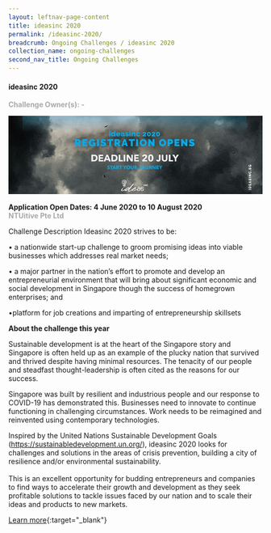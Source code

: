 ```yaml
---
layout: leftnav-page-content
title: ideasinc 2020
permalink: /ideasinc-2020/
breadcrumb: Ongoing Challenges / ideasinc 2020
collection_name: ongoing-challenges
second_nav_title: Ongoing Challenges
---
```


#### ideasinc 2020

<font color="#a9a9a9"><b>Challenge Owner(s): -</b></font>

[![1](/images/ongoing-challenges/IDEASINC-BANNER.jpg)](https://ideasinc.sg/)

**Application Open Dates: 4 June 2020 to 10 August 2020**<br>
<font color=" #a9a9a9"><b>NTUitive Pte Ltd</b></font>

Challenge Description 	Ideasinc 2020 strives to be: 
 
•	a nationwide start-up challenge to groom promising ideas into viable businesses which addresses real market needs; 

•	a major partner in the nation’s effort to promote and develop an entrepreneurial environment that will bring about significant economic and social development in Singapore though the success of homegrown enterprises; and<br>

•platform for job creations and imparting of entrepreneurship skillsets
 
<b>About the challenge this year</b>

Sustainable development is at the heart of the Singapore story and Singapore is often held up as an example of the plucky nation that survived and thrived despite having minimal resources. The tenacity of our people and steadfast thought-leadership is often cited as the reasons for our success.

Singapore was built by resilient and industrious people and our response to COVID-19 has demonstrated this. Businesses need to innovate to continue functioning in challenging circumstances. Work needs to be reimagined and reinvented using contemporary technologies.

 Inspired by the United Nations Sustainable Development Goals (https://sustainabledevelopment.un.org/), ideasinc 2020 looks for challenges and solutions in the areas of crisis prevention, building a city of resilience and/or environmental sustainability. <br><br>
This is an excellent opportunity for budding entrepreneurs and companies to find ways to accelerate their growth and development as they seek profitable solutions to tackle issues faced by our nation and to scale their ideas and products to new markets.
 

[Learn more](https://ideasinc.sg/){:target="_blank"}
